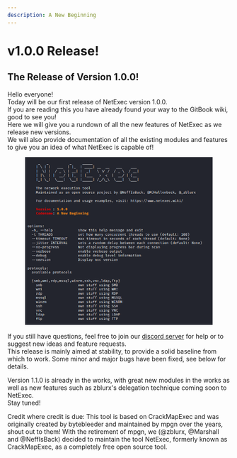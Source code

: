 ```yaml
---
description: A New Beginning
---
```


# v1.0.0 Release!

## The Release of Version 1.0.0!

Hello everyone! \
Today will be our first release of NetExec version 1.0.0.\
If you are reading this you have already found your way to the GitBook wiki, good to see you!\
Here we will give you a rundown of all the new features of NetExec as we release new versions. \
We will also provide documentation of all the existing modules and features to give you an idea of what NetExec is capable of!&#x20;

<figure><img src="../.gitbook/assets/image.png" alt=""><figcaption></figcaption></figure>

If you still have questions, feel free to join our [discord server](https://discord.gg/pjwUTQzg8R) for help or to suggest new ideas and feature requests.\
This release is mainly aimed at stability, to provide a solid baseline from which to work. Some minor and major bugs have been fixed, see below for details.&#x20;

Version 1.1.0 is already in the works, with great new modules in the works as well as new features such as zblurx's delegation technique coming soon to NetExec.\
Stay tuned!&#x20;

Credit where credit is due: This tool is based on CrackMapExec and was originally created by bytebleeder and maintained by mpgn over the years, shout out to them! With the retirement of mpgn, we (@zblurx, @Marshall and @NeffIsBack) decided to maintain the tool NetExec, formerly known as CrackMapExec, as a completely free open source tool.

